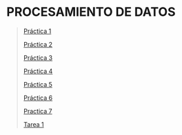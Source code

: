 # PROCESAMIENTO DE DATOS 

> [Práctica 1](https://github.com/erickgt00/PD_MCD/blob/main/pract1_PC.pdf)
> 
> [Práctica 2](https://github.com/erickgt00/PD_MCD/blob/main/Practica_2.ipynb)
> 
> [Práctica 3](https://github.com/erickgt00/PD_MCD/blob/main/Practica3.ipynb)
> 
> [Práctica 4](https://github.com/erickgt00/PD_MCD/blob/main/Practica4.ipynb)
>
> [Práctica 5](https://github.com/erickgt00/PD_MCD/blob/main/Practica5.ipynb)
>
> [Práctica 6](https://github.com/erickgt00/PD_MCD/blob/main/Practica6.md)
>
> [Practica 7](https://github.com/erickgt00/PD_MCD/blob/main/Practica7.ipynb)
> 
> [Tarea 1](https://github.com/erickgt00/PD_MCD/blob/main/PREDICCI%C3%93N%20DE%20APROBACI%C3%93N%20DE%20CR%C3%89DITO.png)
